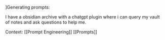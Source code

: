 ]Generating prompts:

I have a obsidian archive with a chatgpt plugin where i can query my vault of notes and ask questions to help me.

Context:
[[Prompt Engineering]]
[[Prompts]]